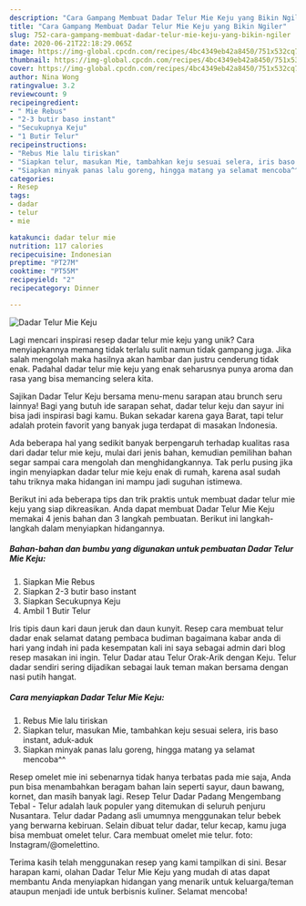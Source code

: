 ```yaml
---
description: "Cara Gampang Membuat Dadar Telur Mie Keju yang Bikin Ngiler"
title: "Cara Gampang Membuat Dadar Telur Mie Keju yang Bikin Ngiler"
slug: 752-cara-gampang-membuat-dadar-telur-mie-keju-yang-bikin-ngiler
date: 2020-06-21T22:18:29.065Z
image: https://img-global.cpcdn.com/recipes/4bc4349eb42a8450/751x532cq70/dadar-telur-mie-keju-foto-resep-utama.jpg
thumbnail: https://img-global.cpcdn.com/recipes/4bc4349eb42a8450/751x532cq70/dadar-telur-mie-keju-foto-resep-utama.jpg
cover: https://img-global.cpcdn.com/recipes/4bc4349eb42a8450/751x532cq70/dadar-telur-mie-keju-foto-resep-utama.jpg
author: Nina Wong
ratingvalue: 3.2
reviewcount: 9
recipeingredient:
- " Mie Rebus"
- "2-3 butir baso instant"
- "Secukupnya Keju"
- "1 Butir Telur"
recipeinstructions:
- "Rebus Mie lalu tiriskan"
- "Siapkan telur, masukan Mie, tambahkan keju sesuai selera, iris baso instant, aduk-aduk"
- "Siapkan minyak panas lalu goreng, hingga matang ya selamat mencoba^^"
categories:
- Resep
tags:
- dadar
- telur
- mie

katakunci: dadar telur mie 
nutrition: 117 calories
recipecuisine: Indonesian
preptime: "PT27M"
cooktime: "PT55M"
recipeyield: "2"
recipecategory: Dinner

---
```



![Dadar Telur Mie Keju](https://img-global.cpcdn.com/recipes/4bc4349eb42a8450/751x532cq70/dadar-telur-mie-keju-foto-resep-utama.jpg)

Lagi mencari inspirasi resep dadar telur mie keju yang unik? Cara menyiapkannya memang tidak terlalu sulit namun tidak gampang juga. Jika salah mengolah maka hasilnya akan hambar dan justru cenderung tidak enak. Padahal dadar telur mie keju yang enak seharusnya punya aroma dan rasa yang bisa memancing selera kita.

Sajikan Dadar Telur Keju bersama menu-menu sarapan atau brunch seru lainnya! Bagi yang butuh ide sarapan sehat, dadar telur keju dan sayur ini bisa jadi inspirasi bagi kamu. Bukan sekadar karena gaya Barat, tapi telur adalah protein favorit yang banyak juga terdapat di masakan Indonesia.

Ada beberapa hal yang sedikit banyak berpengaruh terhadap kualitas rasa dari dadar telur mie keju, mulai dari jenis bahan, kemudian pemilihan bahan segar sampai cara mengolah dan menghidangkannya. Tak perlu pusing jika ingin menyiapkan dadar telur mie keju enak di rumah, karena asal sudah tahu triknya maka hidangan ini mampu jadi suguhan istimewa.


Berikut ini ada beberapa tips dan trik praktis untuk membuat dadar telur mie keju yang siap dikreasikan. Anda dapat membuat Dadar Telur Mie Keju memakai 4 jenis bahan dan 3 langkah pembuatan. Berikut ini langkah-langkah dalam menyiapkan hidangannya.

<!--inarticleads1-->

##### Bahan-bahan dan bumbu yang digunakan untuk pembuatan Dadar Telur Mie Keju:

1. Siapkan  Mie Rebus
1. Siapkan 2-3 butir baso instant
1. Siapkan Secukupnya Keju
1. Ambil 1 Butir Telur


Iris tipis daun kari daun jeruk dan daun kunyit. Resep cara membuat telur dadar enak selamat datang pembaca budiman bagaimana kabar anda di hari yang indah ini pada kesempatan kali ini saya sebagai admin dari blog resep masakan ini ingin. Telur Dadar atau Telur Orak-Arik dengan Keju. Telur dadar sendiri sering dijadikan sebagai lauk teman makan bersama dengan nasi putih hangat. 

<!--inarticleads2-->

##### Cara menyiapkan Dadar Telur Mie Keju:

1. Rebus Mie lalu tiriskan
1. Siapkan telur, masukan Mie, tambahkan keju sesuai selera, iris baso instant, aduk-aduk
1. Siapkan minyak panas lalu goreng, hingga matang ya selamat mencoba^^


Resep omelet mie ini sebenarnya tidak hanya terbatas pada mie saja, Anda pun bisa menambahkan beragam bahan lain seperti sayur, daun bawang, kornet, dan masih banyak lagi. Resep Telur Dadar Padang Mengembang Tebal - Telur adalah lauk populer yang ditemukan di seluruh penjuru Nusantara. Telur dadar Padang asli umumnya menggunakan telur bebek yang berwarna kebiruan. Selain dibuat telur dadar, telur kecap, kamu juga bisa membuat omelet telur. Cara membuat omelet mie telur. foto: Instagram/@omelettino. 

Terima kasih telah menggunakan resep yang kami tampilkan di sini. Besar harapan kami, olahan Dadar Telur Mie Keju yang mudah di atas dapat membantu Anda menyiapkan hidangan yang menarik untuk keluarga/teman ataupun menjadi ide untuk berbisnis kuliner. Selamat mencoba!
